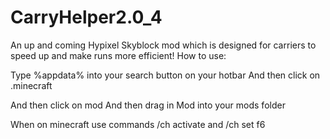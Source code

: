 # CarryHelper2.0_4
An up and coming Hypixel Skyblock mod which is designed for carriers to speed up and make runs more efficient!
How to use:

Type %appdata% into your search button on your hotbar 
And then click on .minecraft 

And then click on mod
And then drag in Mod into your mods folder 

When on minecraft use commands /ch activate and /ch set f6
